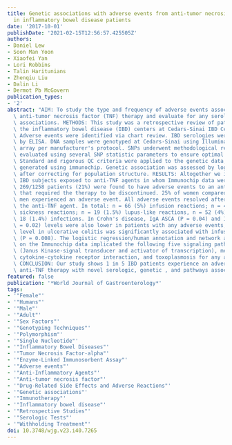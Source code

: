 ```yaml
---
title: Genetic associations with adverse events from anti-tumor necrosis factor therapy
  in inflammatory bowel disease patients
date: '2017-10-01'
publishDate: '2021-02-15T12:56:57.425505Z'
authors:
- Daniel Lew
- Soon Man Yoon
- Xiaofei Yan
- Lori Robbins
- Talin Haritunians
- Zhenqiu Liu
- Dalin Li
- Dermot Pb McGovern
publication_types:
- '2'
abstract: "AIM: To study the type and frequency of adverse events associated with\
  \ anti-tumor necrosis factor (TNF) therapy and evaluate for any serologic and genetic\
  \ associations. METHODS: This study was a retrospective review of patients attending\
  \ the inflammatory bowel disease (IBD) centers at Cedars-Sinai IBD Center from 2005-2016.\
  \ Adverse events were identified via chart review. IBD serologies were measured\
  \ by ELISA. DNA samples were genotyped at Cedars-Sinai using Illumina Infinium Immunochipv1\
  \ array per manufacturer's protocol. SNPs underwent methodological review and were\
  \ evaluated using several SNP statistic parameters to ensure optimal allele-calling.\
  \ Standard and rigorous QC criteria were applied to the genetic data, which was\
  \ generated using immunochip. Genetic association was assessed by logistic regression\
  \ after correcting for population structure. RESULTS: Altogether we identified 1258\
  \ IBD subjects exposed to anti-TNF agents in whom Immunochip data were available.\
  \ 269/1258 patients (21%) were found to have adverse events to an anti-TNF-α agent\
  \ that required the therapy to be discontinued. 25% of women compared to 17% of\
  \ men experienced an adverse event. All adverse events resolved after discontinuing\
  \ the anti-TNF agent. In total: n = 66 (5%) infusion reactions; n = 49 (4%) allergic/serum\
  \ sickness reactions; n = 19 (1.5%) lupus-like reactions, n = 52 (4%) rash, n =\
  \ 18 (1.4%) infections. In Crohn's disease, IgA ASCA (P = 0.04) and IgG-ASCA (P\
  \ = 0.02) levels were also lower in patients with any adverse events, and anti-I2\
  \ level in ulcerative colitis was significantly associated with infusion reactions\
  \ (P = 0.008). The logistic regression/human annotation and network analyses performed\
  \ on the Immunochip data implicated the following five signaling pathways: JAK-STAT\
  \ (Janus Kinase-signal transducer and activator of transcription), measles, IBD,\
  \ cytokine-cytokine receptor interaction, and toxoplasmosis for any adverse event.\
  \ CONCLUSION: Our study shows 1 in 5 IBD patients experience an adverse event to\
  \ anti-TNF therapy with novel serologic, genetic , and pathways associations."
featured: false
publication: '*World Journal of Gastroenterology*'
tags:
- '"Female"'
- '"Humans"'
- '"Male"'
- '"Adult"'
- '"Sex Factors"'
- '"Genotyping Techniques"'
- '"Polymorphism"'
- '"Single Nucleotide"'
- '"Inflammatory Bowel Diseases"'
- '"Tumor Necrosis Factor-alpha"'
- '"Enzyme-Linked Immunosorbent Assay"'
- '"Adverse events"'
- '"Anti-Inflammatory Agents"'
- '"Anti-tumor necrosis factor"'
- '"Drug-Related Side Effects and Adverse Reactions"'
- '"Genetic associations"'
- '"Immunotherapy"'
- '"Inflammatory bowel disease"'
- '"Retrospective Studies"'
- '"Serologic Tests"'
- '"Withholding Treatment"'
doi: 10.3748/wjg.v23.i40.7265
---
```


